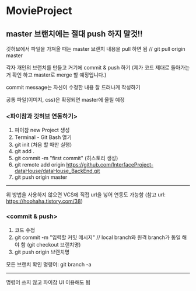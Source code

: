 # MovieProject

## master 브랜치에는 절대 push 하지 말것!!


깃허브에서 파일을 가져올 때는 master 브랜치 내용을 pull 하면 됨  // git pull origin master


각자 개인의 브랜치를 만들고 거기에 commit & push 하기 (제가 코드 제대로 돌아가는 거 확인 하고 master로 merge 할 예정입니다.)

commit message는 자신이 수정한 내용 잘 드러나게 작성하기

공통 파일(이미지, css)은 확정되면 master에 올릴 예정



### <파이참과 깃허브 연동하기>
  1) 파이참 new Project 생성
  2) Terminal - Git Bash 열기
  3) git init (처음 할 때만 실행)
  4) git add . 
  5) git commit -m "first commit" (히스토리 생성)
  6) git remote add origin https://github.com/InterfaceProject-dataHouse/dataHouse_BackEnd.git
  7) git push origin master
  ----------------------------------------------------------------------------------------------
  위 방법을 사용하지 않으면 VCS에 직접 url을 넣어 연동도 가능함 (참고 url: https://hoohaha.tistory.com/38)
  
  
  
  
###  <commit & push>
  1) 코드 수정
  2) git commit -m "입력할 커밋 메시지"   // local branch와 원격 branch가 동일 해야 함 (git checkout 브랜치명)
  3) git push origin 브랜치명
  
 
 모든 브랜치 확인 명령어: git branch -a
  
  ---------------------------------------------------------------------
  명령어 쓰지 않고 파이참 UI 이용해도 됨
  
